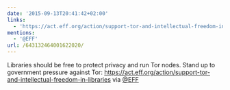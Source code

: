 ```yaml
---
date: '2015-09-13T20:41:42+02:00'
links:
  - 'https://act.eff.org/action/support-tor-and-intellectual-freedom-in-libraries'
mentions:
  - '@EFF'
url: /643132464001622020/
---
```

Libraries should be free to protect privacy and run Tor nodes. Stand up to government pressure against Tor: https://act.eff.org/action/support-tor-and-intellectual-freedom-in-libraries via [@EFF](https://twitter.com/@EFF)
